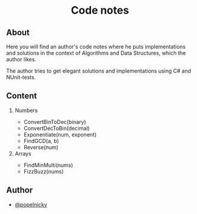 <h1 align="center">Code notes</h1>
<h2>About</h2>
<div>
    <p>
        Here you will find an author's code notes where he puts implementations and solutions in the context of Algorithms and Data Structures, which the author likes.
    </p>
    <p>
        The author tries to get elegant solutions and implementations using C# and NUnit-tests.
    </p>
</div>
<h2>Content</h2>
<div>
    <ol>
        <li>Numbers</li>
        <ul>
            <li>ConvertBinToDec(binary)</li>
            <li>ConvertDecToBin(decimal)</li>
            <li>Exponentiate(num, exponent)</li>
            <li>FindGCD(a, b)</li>
            <li>Reverse(num)</li>
        </ul>
        <li>Arrays</li>
        <ul>
            <li>FindMinMulti(nums)</li>
            <li>FizzBuzz(nums)</li>
        </ul>
    </ol>
</div>
<h2>Author</h2>

- [@popelnicky](https://www.github.com/popelnicky)
